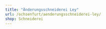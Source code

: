 ```yaml
---
title: "Änderungsschneiderei Ley"
url: /ochsenfurt/aenderungsschneiderei-ley/
shop: Schneiderei
---
```

